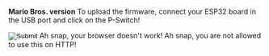 **Mario Bros. version**
To upload the firmware, connect your ESP32 board in the USB port and click on the P-Switch!

<esp-web-install-button manifest="static/firmware_build/v1/manifest.json">
  
  <input type="image" slot="activate" src="pswitch.png" />
  <span slot="unsupported">Ah snap, your browser doesn't work!</span>
  <span slot="not-allowed">Ah snap, you are not allowed to use this on HTTP!</span>
</esp-web-install-button>

